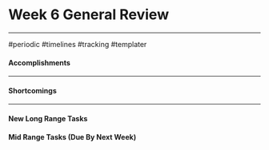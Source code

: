 # Week 6 General Review 
---
#periodic #timelines #tracking #templater 

#### Accomplishments
---

#### Shortcomings
---

#### New Long Range Tasks 


#### Mid Range Tasks (Due By Next Week) 

